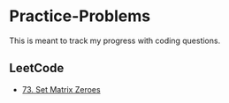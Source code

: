# Practice-Problems
This is meant to track my progress with coding questions.

## LeetCode
- [73. Set Matrix Zeroes](https://github.com/ChrisAlJim/Practice-Problems/tree/main/LeetCode)
